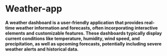 # Weather-app 
**A weather dashboard is a user-friendly application that provides real-time weather information and forecasts, often incorporating interactive elements and customizable features. These dashboards typically display current conditions like temperature, humidity, wind speed, and precipitation, as well as upcoming forecasts, potentially including severe weather alerts and historical data.**
